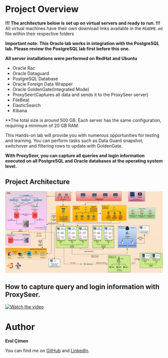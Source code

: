 # Project Overview

**!!! The architecture below is set up on virtual servers and ready to run. !!!**  
All virtual machines have their own download links available in the `README.md` file within their respective folders

**Important note: This Oracle lab works in integration with the PostgreSQL lab. Please review the PostgreSQL lab first before this one.**

**All server installations were performed on RedHat and Ubuntu**

- Oracle Rac  
- Oracle Dataguard  
- PostgreSQL Database  
- Oracle Foreign Data Wrapper
- Oracle GoldenGate(Integrated Mode)
- ProxySeer(Captures all data and sends it to the ProxySeer server)
- FileBeat
- ElasticSearch
- Kibana

**The total size is around 500 GB. Each server has the same configuration, requiring a minimum of 20 GB RAM. 

This Hands-on lab will provide you with numerous opportunities for testing and learning. You can perform tasks such as Data Guard snapshot, switchover and filtering rows to update with GoldenGate.

**With ProxySeer, you can capture all queries and login information executed on all PostgreSQL and Oracle databases at the operating system level.**

## Project Architecture

![Project Architecture](https://github.com/ProxySeer/OracleLab/blob/main/Project-Architecture/Project-Architecture.gif)

## How to capture query and login information with ProxySeer.

[![Watch the video](https://hizliresim.com/qsm3qw7)](https://www.youtube.com/watch?v=A_PDvBk6i7Y)

# Author

**Erol Çimen**

You can find me on [GitHub](https://github.com/ProxySeer/PostgresLab) and [LinkedIn](www.linkedin.com/in/erol-çimen-7b86552a0).
